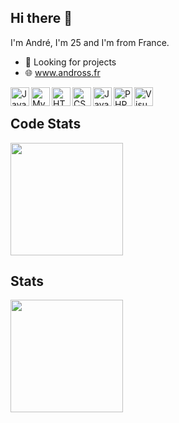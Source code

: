 ## Hi there 👋

I'm André, I'm 25 and I'm from France.

 - 🔭 Looking for projects
 - 🌐 www.andross.fr

<img align="left" alt="Java" width="30px" src="https://cdn.andross.fr/ico/java.ico" /><img align="left" alt="MySQL" width="30px" src="https://cdn.andross.fr/ico/mysql.ico" /><img align="left" alt="HTML" width="30px" src="https://cdn.andross.fr/ico/html5.ico" /><img align="left" alt="CSS" width="30px" src="https://cdn.andross.fr/ico/css3.ico" /><img align="left" alt="JavaScript" width="30px" src="https://cdn.andross.fr/ico/js.ico" /><img align="left" alt="PHP" width="30px" src="https://cdn.andross.fr/ico/php.ico" /><img align="left" alt="Visual Studio" width="30px" src="https://cdn.andross.fr/ico/vs.ico" />
<br />

## Code Stats
<img height="180em" src="https://github-readme-stats.vercel.app/api/top-langs/?username=Andross96&layout=compact" />

## Stats
<img height="180em" src="https://github-readme-stats.vercel.app/api?username=Andross96" />
